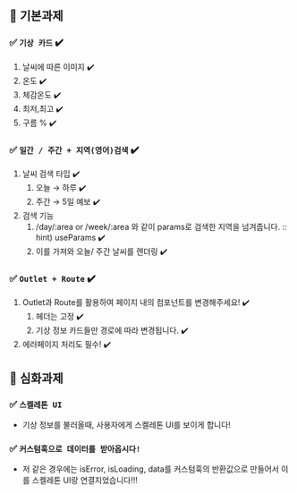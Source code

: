 ## 🌈 기본과제

### ✅ `기상 카드` ✔️

1. 날씨에 따른 이미지 ✔️
2. 온도 ✔️
3. 체감온도 ✔️
4. 최저,최고 ✔️
5. 구름 % ✔️

### ✅ `일간 / 주간 + 지역(영어)검색` ✔️

1. 날씨 검색 타입 ✔️
    1. 오늘 → 하루 ✔️
    2. 주간 → 5일 예보 ✔️
2. 검색 기능
    1. /day/:area or /week/:area 와 같이 params로 검색한 지역을 넘겨줍니다. :: hint) useParams ✔️
    2. 이를 가져와 오늘/ 주간 날씨를 렌더링 ✔️

### ✅ `Outlet + Route` ✔️

1. Outlet과 Route를 활용하여 페이지 내의 컴포넌트를 변경해주세요! ✔️
    1. 헤더는 고정 ✔️
    2. 기상 정보 카드들만 경로에 따라 변경됩니다. ✔️
2. 에러페이지 처리도 필수! ✔️



## 🌈 심화과제

### ✅ `스켈레톤 UI`

- 기상 정보를 불러올때, 사용자에게 스켈레톤 UI를 보이게 합니다!


### ✅ `커스텀훅으로 데이터를 받아옵시다!`

- 저 같은 경우에는 isError, isLoading, data를 커스텀훅의 반환값으로 만들어서 이를 스켈레톤 UI랑 연결지었습니다!!!